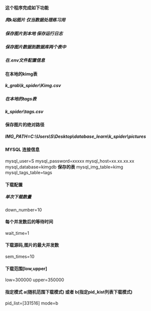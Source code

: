 #### 这个程序完成如下功能
##### 爬k站图片 仅当数据处理练习用
##### 保存图片到本地 保存运行日志
##### 保存图片数据到数据库两个表中
##### 在.env文件配置信息

#### 在本地的kimg表
##### k_grab\k_spider\Kimg.csv
##### 在本地的tags表
##### k_spider\tags.csv

#### 保存图片的绝对路径
##### IMG_PATH=C:\Users\S\Desktop\database_learn\k_spider\pictures

#### MYSQL 连接信息
mysql_user=S
mysql_password=xxxxx
mysql_host=xx.xx.xx.xx
mysql_database=kimgdb
**保存的表**
mysql_img_table=kimg 
mysql_tags_table=tags

#### 下载配置
##### 单次下载数量
down_number=10
#### 每个并发数后的等待时间
wait_time=1
#### 下载源码,图片的最大并发数
sem_times=10
#### 下载范围[low,upper]
low=300000
upper=350000
#### 指定模式 a(随机范围下载模式) 或者 b(指定pid_kist列表下载模式) 
pid_list=[331516]
mode=b

